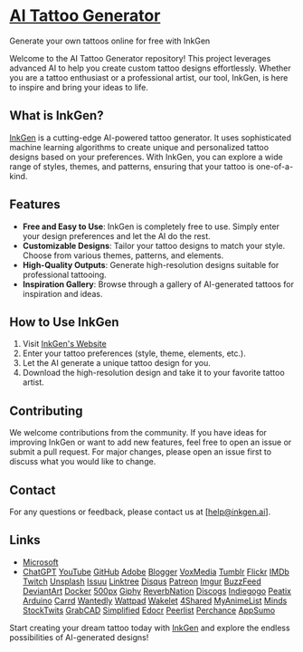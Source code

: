 # [AI Tattoo Generator](https://inkgen.ai/)
Generate your own tattoos online for free with InkGen

Welcome to the AI Tattoo Generator repository! This project leverages advanced AI to help you create custom tattoo designs effortlessly. Whether you are a tattoo enthusiast or a professional artist, our tool, InkGen, is here to inspire and bring your ideas to life.

## What is InkGen?

[InkGen](https://inkgen.ai/) is a cutting-edge AI-powered tattoo generator. It uses sophisticated machine learning algorithms to create unique and personalized tattoo designs based on your preferences. With InkGen, you can explore a wide range of styles, themes, and patterns, ensuring that your tattoo is one-of-a-kind.

## Features

- **Free and Easy to Use**: InkGen is completely free to use. Simply enter your design preferences and let the AI do the rest.
- **Customizable Designs**: Tailor your tattoo designs to match your style. Choose from various themes, patterns, and elements.
- **High-Quality Outputs**: Generate high-resolution designs suitable for professional tattooing.
- **Inspiration Gallery**: Browse through a gallery of AI-generated tattoos for inspiration and ideas.

## How to Use InkGen

1. Visit [InkGen's Website](https://inkgen.ai/)
2. Enter your tattoo preferences (style, theme, elements, etc.).
3. Let the AI generate a unique tattoo design for you.
4. Download the high-resolution design and take it to your favorite tattoo artist.


## Contributing

We welcome contributions from the community. If you have ideas for improving InkGen or want to add new features, feel free to open an issue or submit a pull request. For major changes, please open an issue first to discuss what you would like to change.


## Contact

For any questions or feedback, please contact us at [help@inkgen.ai].

## Links
- [Microsoft](https://answers.microsoft.com/en-us/profile/fb490857-2b6c-469e-b782-c94dc42ba458?activeViewTab=Profile&updated=1)
- [ChatGPT](https://chatgpt.com/g/g-7ItDNVPuH-ai-tattoo-generator)
[YouTube](https://www.youtube.com/redirect?q=https://inkgen.ai/)
[GitHub](https://github.com/MattPhelps/ai-tattoo-generator)
[Adobe](https://edex.adobe.com/community/member/PdXfCYkDo)
[Blogger](https://www.blogger.com/profile/16300626413900543389)
[VoxMedia](https://www.voxmedia.com/users/inkgen)
[Tumblr](https://www.tumblr.com/inkgenai/753652256500531200/ai-tattoo-generator-inkgen)
[Flickr](https://www.flickr.com/people/200895828@N03/)
[IMDb](https://www.imdb.com/user/ur183498067/?ref_=nv_usr_prof_2)
[Twitch](https://www.twitch.tv/inkgenai/about)
[Unsplash](https://unsplash.com/@inkgen)
[Issuu](https://issuu.com/inkgen)
[Linktree](https://linktr.ee/inkgen)
[Disqus](https://disqus.com/by/disqus_kecwjO3I8u/about/)
[Patreon](https://www.patreon.com/inkgen/about)
[Imgur](https://imgur.com/user/InkGen/about)
[BuzzFeed](https://www.buzzfeed.com/inkgen)
[DeviantArt](https://www.deviantart.com/inkgenai/about)
[Docker](https://hub.docker.com/repository/docker/inkgen/tattoo-generator-ai/general)
[500px](https://500px.com/p/inkgen?view=photos)
[Giphy](https://giphy.com/channel/InkGen)
[ReverbNation](https://www.reverbnation.com/inkgen?profile_view_source=header_icon_nav)
[Discogs](https://www.discogs.com/user/InkGen)
[Indiegogo](https://www.indiegogo.com/individuals/37908268)
[Peatix](https://peatix.com/user/22721479/view)
[Arduino](https://id.arduino.cc/)
[Carrd](https://aitattoogenerator.carrd.co/)
[Wantedly](https://www.wantedly.com/id/Inkgen_ai)
[Wattpad](https://www.wattpad.com/user/InkGenai)
[Wakelet](https://wakelet.com/@InkGen)
[4Shared](https://www.4shared.com/u/onl_KluI/help.html)
[MyAnimeList](https://myanimelist.net/profile/InkGen)
[Minds](https://www.minds.com/inkgen/)
[StockTwits](https://stocktwits.com/InkGen)
[GrabCAD](https://grabcad.com/matt.phelps-5)
[Simplified](https://app.simplified.com/u/inkgen)
[Edocr](https://www.edocr.com/user/help2)
[Peerlist](https://peerlist.io/inkgen/project/inkgen)
[Perchance](https://perchance.org/inkgen)
[AppSumo](https://appsumo.com/profile/InkGen/)

Start creating your dream tattoo today with [InkGen](https://inkgen.ai/) and explore the endless possibilities of AI-generated designs!

